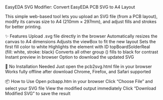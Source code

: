 EasyEDA SVG Modifier: Convert EasyEDA PCB SVG to A4 Layout

This simple web-based tool lets you upload an SVG file (from a PCB layout), modify its canvas size to A4 (210mm × 297mm), and adjust fills and strokes for better printing.

✨ Features
Upload .svg file directly in the browser
Automatically resizes the canvas to A4 dimensions
Adjusts the viewBox to fit the new layout
Sets the first <rect> fill color to white
Highlights the element with ID topBoardSolderReal (fill: white, stroke: black)
Converts all other group (<g>) fills to black for contrast
Instant preview in browser
Option to download the updated SVG

🚀 No Installation Needed
Just open the pcb2svg.html file in your browser
Works fully offline after download
Chrome, Firefox, and Safari supported

📦 How to Use
Open pcbapp.htm in your browser
Click “Choose File” and select your SVG file
View the modified output immediately
Click “Download Modified SVG” to save the result
